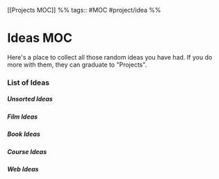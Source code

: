 [[Projects MOC]] %% tags:: #MOC #project/idea %%

# Ideas MOC
Here's a place to collect all those random ideas you have had. 
If you do more with them, they can graduate to "Projects".

### List of Ideas

##### Unsorted Ideas

##### Film Ideas 

##### Book Ideas

##### Course Ideas

##### Web Ideas